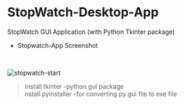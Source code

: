 # StopWatch-Desktop-App
StopWatch GUI Application (with Python Tkinter package)

- Stopwatch-App Screenshot
<br>

![stopwatch-start](https://github.com/Nischal-Pradhan/StopWatch-Desktop-App/assets/68721650/ffd4d7eb-dcca-49d2-89b2-1384864dc75e)

>install tkinter -python gui package <br>
>nstall pyinstaller -for converting py gui file to exe file


